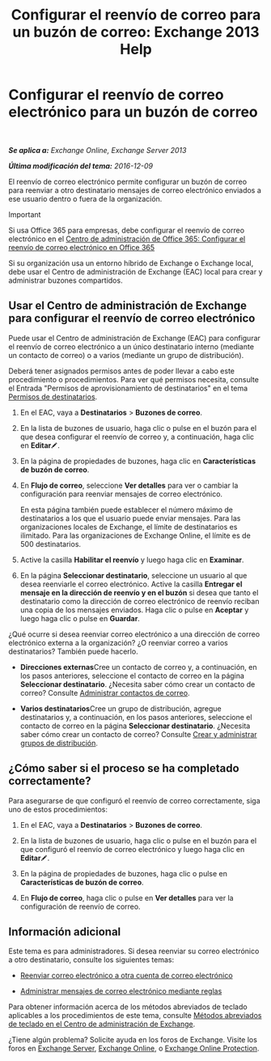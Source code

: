 ﻿---
title: 'Configurar el reenvío de correo para un buzón de correo: Exchange 2013 Help'
TOCTitle: Configurar el reenvío de correo electrónico para un buzón de correo
ms:assetid: c7a7afaf-577e-49d6-8cee-bb4c4a5d570b
ms:mtpsurl: https://technet.microsoft.com/es-es/library/Dd351134(v=EXCHG.150)
ms:contentKeyID: 50556882
ms.date: 04/23/2018
mtps_version: v=EXCHG.150
ms.translationtype: HT
---

# Configurar el reenvío de correo electrónico para un buzón de correo

 

_**Se aplica a:** Exchange Online, Exchange Server 2013_

_**Última modificación del tema:** 2016-12-09_

El reenvío de correo electrónico permite configurar un buzón de correo para reenviar a otro destinatario mensajes de correo electrónico enviados a ese usuario dentro o fuera de la organización.


> [!IMPORTANT]
> Si usa Office 365 para empresas, debe configurar el reenvío de correo electrónico en el <A href="https://go.microsoft.com/fwlink/p/?linkid=834774">Centro de administración de Office 365: Configurar el reenvío de correo electrónico en Office 365</A>



Si su organización usa un entorno híbrido de Exchange o Exchange local, debe usar el Centro de administración de Exchange (EAC) local para crear y administrar buzones compartidos.

## Usar el Centro de administración de Exchange para configurar el reenvío de correo electrónico

Puede usar el Centro de administración de Exchange (EAC) para configurar el reenvío de correo electrónico a un único destinatario interno (mediante un contacto de correo) o a varios (mediante un grupo de distribución).

Deberá tener asignados permisos antes de poder llevar a cabo este procedimiento o procedimientos. Para ver qué permisos necesita, consulte el Entrada "Permisos de aprovisionamiento de destinatarios" en el tema [Permisos de destinatarios](recipients-permissions-exchange-2013-help.md).

1.  En el EAC, vaya a **Destinatarios** \> **Buzones de correo**.

2.  En la lista de buzones de usuario, haga clic o pulse en el buzón para el que desea configurar el reenvío de correo y, a continuación, haga clic en **Editar**![Icono Editar](images/Bb124582.6f53ccb2-1f13-4c02-bea0-30690e6ea71d(EXCHG.150).gif "Icono Editar").

3.  En la página de propiedades de buzones, haga clic en **Características de buzón de correo**.

4.  En **Flujo de correo**, seleccione **Ver detalles** para ver o cambiar la configuración para reenviar mensajes de correo electrónico.
    
    En esta página también puede establecer el número máximo de destinatarios a los que el usuario puede enviar mensajes. Para las organizaciones locales de Exchange, el límite de destinatarios es ilimitado. Para las organizaciones de Exchange Online, el límite es de 500 destinatarios.

5.  Active la casilla **Habilitar el reenvío** y luego haga clic en **Examinar**.

6.  En la página **Seleccionar destinatario**, seleccione un usuario al que desea reenviarle el correo electrónico. Active la casilla **Entregar el mensaje en la dirección de reenvío y en el buzón** si desea que tanto el destinatario como la dirección de correo electrónico de reenvío reciban una copia de los mensajes enviados. Haga clic o pulse en **Aceptar** y luego haga clic o pulse en **Guardar**.

¿Qué ocurre si desea reenviar correo electrónico a una dirección de correo electrónico externa a la organización? ¿O reenviar correo a varios destinatarios? También puede hacerlo.

  - **Direcciones externas**Cree un contacto de correo y, a continuación, en los pasos anteriores, seleccione el contacto de correo en la página **Seleccionar destinatario**. ¿Necesita saber cómo crear un contacto de correo? Consulte [Administrar contactos de correo](https://docs.microsoft.com/es-es/exchange/recipients-in-exchange-online/manage-mail-contacts).

  - **Varios destinatarios**Cree un grupo de distribución, agregue destinatarios y, a continuación, en los pasos anteriores, seleccione el contacto de correo en la página **Seleccionar destinatario**. ¿Necesita saber cómo crear un contacto de correo? Consulte [Crear y administrar grupos de distribución](create-and-manage-distribution-groups-exchange-2013-help.md).

## ¿Cómo saber si el proceso se ha completado correctamente?

Para asegurarse de que configuró el reenvío de correo correctamente, siga uno de estos procedimientos:

1.  En el EAC, vaya a **Destinatarios** \> **Buzones de correo**.

2.  En la lista de buzones de usuario, haga clic o pulse en el buzón para el que configuró el reenvío de correo electrónico y luego haga clic en **Editar**![Icono Editar](images/Bb124582.6f53ccb2-1f13-4c02-bea0-30690e6ea71d(EXCHG.150).gif "Icono Editar").

3.  En la página de propiedades de buzones, haga clic o pulse en **Características de buzón de correo**.

4.  En **Flujo de correo**, haga clic o pulse en **Ver detalles** para ver la configuración de reenvío de correo.

## Información adicional

Este tema es para administradores. Si desea reenviar su correo electrónico a otro destinatario, consulte los siguientes temas:

  - [Reenviar correo electrónico a otra cuenta de correo electrónico](https://go.microsoft.com/fwlink/p/?linkid=510866)

  - [Administrar mensajes de correo electrónico mediante reglas](https://go.microsoft.com/fwlink/p/?linkid=510869)

Para obtener información acerca de los métodos abreviados de teclado aplicables a los procedimientos de este tema, consulte [Métodos abreviados de teclado en el Centro de administración de Exchange](keyboard-shortcuts-in-the-exchange-admin-center-exchange-online-protection-help.md).

¿Tiene algún problema? Solicite ayuda en los foros de Exchange. Visite los foros en [Exchange Server](https://go.microsoft.com/fwlink/p/?linkid=60612), [Exchange Online](https://go.microsoft.com/fwlink/p/?linkid=267542), o [Exchange Online Protection](https://go.microsoft.com/fwlink/p/?linkid=285351).

